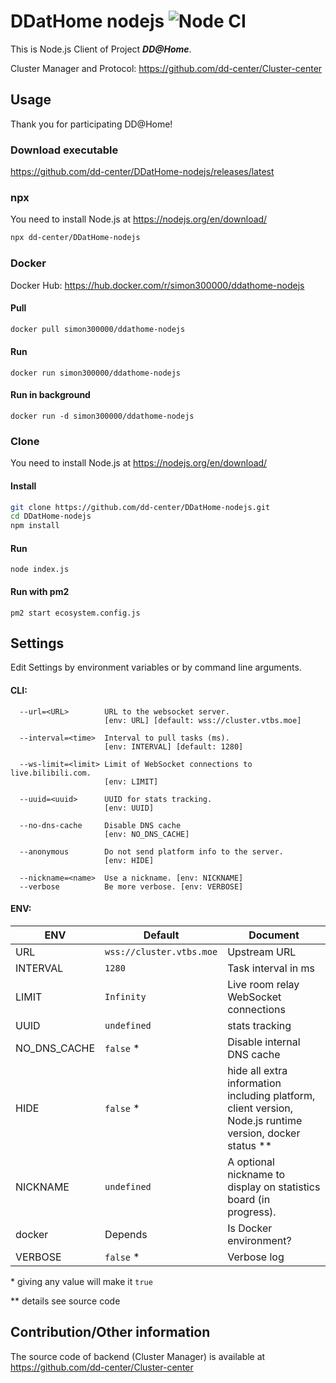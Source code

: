 # DDatHome nodejs ![Node CI](https://github.com/dd-center/DDatHome-nodejs/workflows/Core%20CI/badge.svg)
This is Node.js Client of Project ***DD@Home***.

Cluster Manager and Protocol: <https://github.com/dd-center/Cluster-center>

## Usage

Thank you for participating DD@Home!

### Download executable

<https://github.com/dd-center/DDatHome-nodejs/releases/latest>

### npx

You need to install Node.js at <https://nodejs.org/en/download/>

```sh
npx dd-center/DDatHome-nodejs
```

### Docker

Docker Hub: <https://hub.docker.com/r/simon300000/ddathome-nodejs>

#### Pull

```sh
docker pull simon300000/ddathome-nodejs
```

#### Run

```shell
docker run simon300000/ddathome-nodejs
```

#### Run in background

```shell
docker run -d simon300000/ddathome-nodejs
```

### Clone

You need to install Node.js at <https://nodejs.org/en/download/>

#### Install

```sh
git clone https://github.com/dd-center/DDatHome-nodejs.git
cd DDatHome-nodejs
npm install
```

#### Run

```shell
node index.js
```

#### Run with pm2

```shell
pm2 start ecosystem.config.js 
```

## Settings

Edit Settings by environment variables or by command line arguments.

#### CLI:

```
  --url=<URL>        URL to the websocket server.
                     [env: URL] [default: wss://cluster.vtbs.moe]
                     
  --interval=<time>  Interval to pull tasks (ms).
                     [env: INTERVAL] [default: 1280]

  --ws-limit=<limit> Limit of WebSocket connections to live.bilibili.com.
                     [env: LIMIT]

  --uuid=<uuid>      UUID for stats tracking.
                     [env: UUID]
                     
  --no-dns-cache     Disable DNS cache
                     [env: NO_DNS_CACHE]
                     
  --anonymous        Do not send platform info to the server.
                     [env: HIDE]
                     
  --nickname=<name>  Use a nickname. [env: NICKNAME]
  --verbose          Be more verbose. [env: VERBOSE]
```

#### ENV:

| ENV          | Default                  | Document                                                     |
| ------------ | ------------------------ | ------------------------------------------------------------ |
| URL          | `wss://cluster.vtbs.moe` | Upstream URL                                                 |
| INTERVAL     | `1280`                   | Task interval in ms                                          |
| LIMIT        | `Infinity`               | Live room relay WebSocket connections                        |
| UUID         | `undefined`              | stats tracking                                               |
| NO_DNS_CACHE | `false` *                | Disable internal DNS cache                                   |
| HIDE         | `false` *                | hide all extra information including platform, client version, Node.js runtime version, docker status ** |
| NICKNAME     | `undefined`              | A optional nickname to display on statistics board (in progress). |
| docker       | Depends                  | Is Docker environment?                                       |
| VERBOSE      | `false` *                | Verbose log                                                  |

\* giving any value will make it `true`

\*\* details see source code

## Contribution/Other information

The source code of backend (Cluster Manager) is available at <https://github.com/dd-center/Cluster-center>
